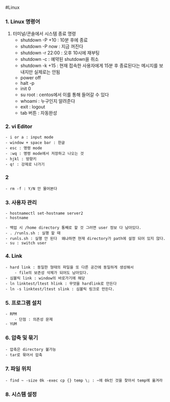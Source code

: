 #Linux

### 1. Linux 명령어
1. 터미널/콘솔에서 시스템 종료 명령
    - shutdown -P +10 : 10분 후에 종료
    - shutdown -P now : 지금 꺼진다
    - shutdown -r 22:00 : 오후 10시에 재부팅
    - shutdown -c : 예약된 shutdown을 취소
    - shutdown -k +15 : 현재 접속한 사용자에게 15분 후 종료된다는 메시지를 보내지만 실제로는 안됨
    - power off 
    - halt -p
    - init 0
    - su root : centos에서 이를 통해 들어갈 수 있다
    - whoami : 누구인지 알려준다
    - exit : logout
    - tab 버튼 : 자동완성
### 2. vi Editor
    - i or a : input mode
    - window + space bar : 한글
    - esc : 명령 mode
    - :wq : 명령 mode에서 저장하고 나오는 것
    - hjkl : 방향키
    - q! : 강제로 나가기
### 2
    - rm -f : Y/N 안 물어본다
### 3. 사용자 관리
    - hostnamectl set-hostname server2
    - hostname

    - 백업 시 /home directory 통째로 할 것 그러면 user 정보 다 남아있다.
    - . /runls.sh : 실행 할 때
    - runls.sh : 실행 안 된다  왜냐하면 현재 directory가 path에 설정 되어 있지 않다.
    - su : switch user
### 4. Link
    - hard link : 동일한 형태의 파일을 또 다른 공간에 동일하게 생성해서
        - file의 보존성 삭제가 되어도 남아있다.
    - 심볼릭 link : window의 바로가기에 해당 
    - ln linktest/ltest hlink : 무엇을 hardlink로 만든다
    - ln -s linktest/ltest slink : 심볼릭 링크로 만든다.
### 5. 프로그램 설치
    - RPM
        - 단점 : 의존성 문제
    - YUM
### 6. 압축 및 묶기
    - 압축은 directory 불가능
    - tar로 묶어서 압축
### 7. 파일 위치 
    - find ~ -size 0k -exec cp {} temp \; : ~에 0k인 것을 찾아서 temp에 옮겨라
### 8. 시스템 설정




